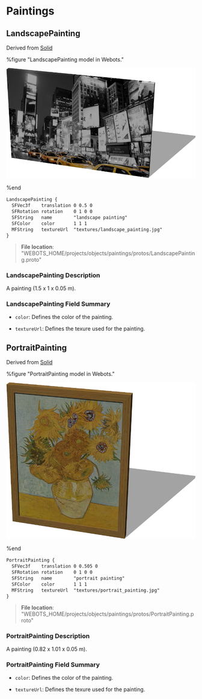 # Paintings

## LandscapePainting

Derived from [Solid](../reference/solid.md)

%figure "LandscapePainting model in Webots."

![LandscapePainting](images/objects/paintings/LandscapePainting/model.png)

%end

```
LandscapePainting {
  SFVec3f    translation 0 0.5 0
  SFRotation rotation    0 1 0 0
  SFString   name        "landscape painting"
  SFColor    color       1 1 1                              
  MFString   textureUrl  "textures/landscape_painting.jpg"  
}
```

> **File location**: "WEBOTS\_HOME/projects/objects/paintings/protos/LandscapePainting.proto"

### LandscapePainting Description

A painting (1.5 x 1 x 0.05 m).

### LandscapePainting Field Summary

- `color`: Defines the color of the painting.

- `textureUrl`: Defines the texure used for the painting.

## PortraitPainting

Derived from [Solid](../reference/solid.md)

%figure "PortraitPainting model in Webots."

![PortraitPainting](images/objects/paintings/PortraitPainting/model.png)

%end

```
PortraitPainting {
  SFVec3f    translation 0 0.505 0
  SFRotation rotation    0 1 0 0
  SFString   name        "portrait painting"
  SFColor    color       1 1 1                             
  MFString   textureUrl  "textures/portrait_painting.jpg"  
}
```

> **File location**: "WEBOTS\_HOME/projects/objects/paintings/protos/PortraitPainting.proto"

### PortraitPainting Description

A painting (0.82 x 1.01 x 0.05 m).

### PortraitPainting Field Summary

- `color`: Defines the color of the painting.

- `textureUrl`: Defines the texure used for the painting.

